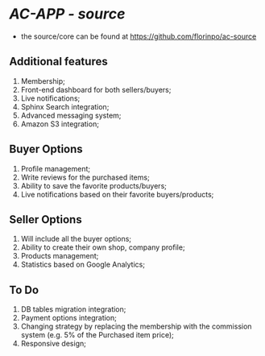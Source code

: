 
# _AC-APP - source_
- the source/core can be found at https://github.com/florinpo/ac-source

## Additional features

1. Membership;
2. Front-end dashboard for both sellers/buyers;
3. Live notifications;
4. Sphinx Search integration;
5. Advanced messaging system;
6. Amazon S3 integration;

## Buyer Options

1. Profile management;
2. Write reviews for the purchased items;
2. Ability to save the favorite products/buyers;
3. Live notifications based on their favorite buyers/products;

## Seller Options

1. Will include all the buyer options;
2. Ability to create their own shop, company profile;
3. Products management;
4. Statistics based on Google Analytics;

## To Do

1. DB tables migration integration;
1. Payment options integration;
2. Changing strategy by replacing the membership with the commission system (e.g. 5% of the Purchased item price);
3. Responsive design;





